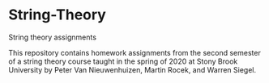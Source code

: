 # String-Theory
String theory assignments

This repository contains homework assignments from the second semester of a string theory course taught in the spring of 2020 at Stony Brook University by 
Peter Van Nieuwenhuizen, Martin Rocek, and Warren Siegel. 
